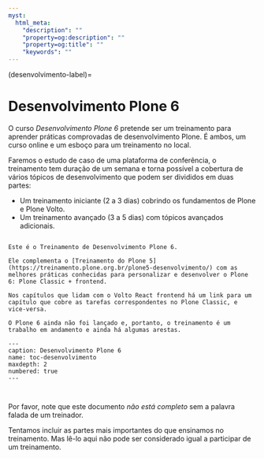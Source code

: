 ```yaml
---
myst:
  html_meta:
    "description": ""
    "property=og:description": ""
    "property=og:title": ""
    "keywords": ""
---
```


(desenvolvimento-label)=

# Desenvolvimento Plone 6

O curso *Desenvolvimento Plone 6* pretende ser um treinamento para aprender práticas comprovadas de desenvolvimento Plone. É ambos, um curso online e um esboço para um treinamento no local.

Faremos o estudo de caso de uma plataforma de conferência, o treinamento tem duração de um semana e torna possível a cobertura de vários tópicos de desenvolvimento que podem ser divididos em duas partes:

- Um treinamento iniciante (2 a 3 dias) cobrindo os fundamentos de Plone e Plone Volto.
- Um treinamento avançado (3 a 5 dias) com tópicos avançados adicionais.

```{Observação}

Este é o Treinamento de Desenvolvimento Plone 6.

Ele complementa o [Treinamento do Plone 5](https://treinamento.plone.org.br/plone5-desenvolvimento/) com as melhores práticas conhecidas para personalizar e desenvolver o Plone 6: Plone Classic + frontend.

Nos capítulos que lidam com o Volto React frontend há um link para um capítulo que cobre as tarefas correspondentes no Plone Classic, e vice-versa.

O Plone 6 ainda não foi lançado e, portanto, o treinamento é um trabalho em andamento e ainda há algumas arestas.

```

```{toctree}
---
caption: Desenvolvimento Plone 6
name: toc-desenvolvimento
maxdepth: 2
numbered: true
---



```

Por favor, note que este documento *não está completo* sem a palavra falada de um treinador.

Tentamos incluir as partes mais importantes do que ensinamos no treinamento. Mas lê-lo aqui não pode ser considerado igual a participar de um treinamento.

